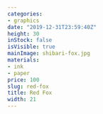 ```yaml
---
categories:
- graphics
date: "2019-12-31T23:59:40Z"
height: 30
inStock: false
isVisible: true
mainImage: shibari-fox.jpg
materials:
- ink
- paper
price: 100
slug: red-fox
title: Red Fox
width: 21
---
```


